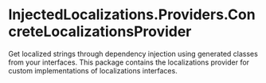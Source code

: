 # InjectedLocalizations.Providers.ConcreteLocalizationsProvider
Get localized strings through dependency injection using generated classes from your interfaces.
This package contains the localizations provider for custom implementations of localizations interfaces. 
